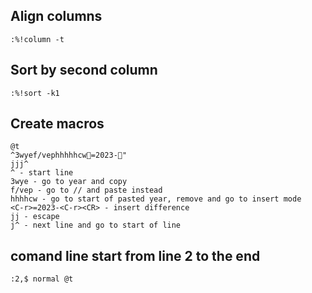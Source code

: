 ## Align columns
```
:%!column -t
```

## Sort by second column
```
:%!sort -k1
```

## Create macros
```
@t
^3wyef/vephhhhhcw=2023-"jjj^
^ - start line
3wye - go to year and copy
f/vep - go to // and paste instead
hhhhcw - go to start of pasted year, remove and go to insert mode
<C-r>=2023-<C-r><CR> - insert difference
jj - escape
j^ - next line and go to start of line
```

## comand line start from line 2 to the end
```
:2,$ normal @t
```
